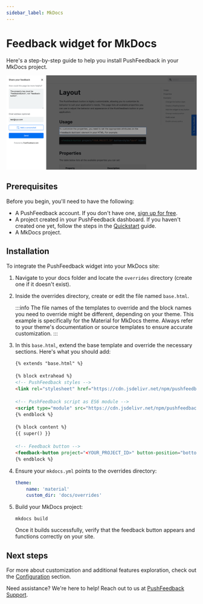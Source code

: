 ```yaml
---
sidebar_label: MkDocs
---
```


# Feedback widget for MkDocs

Here's a step-by-step guide to help you install PushFeedback in your MkDocs project.

![Feedback wiget for docs screenshot](./images/feedback-widget-docs.png)

## Prerequisites

Before you begin, you'll need to have the following:

- A PushFeedback account. If you don't have one, [sign up for free](https://app.pushfeedback.com/accounts/signup/).
- A project created in your PushFeedback dashboard. If you haven't created one yet, follow the steps in the [Quickstart](../quickstart.md#2-create-a-project) guide.
- A MkDocs project.

## Installation

To integrate the PushFeedback widget into your MkDocs site:

1. Navigate to your docs folder and locate the `overrides` directory (create one if it doesn't exist).

1. Inside the overrides directory, create or edit the file named `base.html`.

    :::info
    The file names of the templates to override and the block names you need to override might be different, depending on your theme. This example is specifically for the Material for MkDocs theme. Always refer to your theme's documentation or source templates to ensure accurate customization.
    :::

1. In this `base.html`, extend the base template and override the necessary sections. Here's what you should add:

    ```html
    {% extends "base.html" %}

    {% block extrahead %}
    <!-- PushFeedback styles -->
    <link rel="stylesheet" href="https://cdn.jsdelivr.net/npm/pushfeedback/dist/pushfeedback/pushfeedback.css">

    <!-- PushFeedback script as ES6 module -->
    <script type="module" src="https://cdn.jsdelivr.net/npm/pushfeedback/dist/pushfeedback/pushfeedback.esm.js"></script>
    {% endblock %}

    {% block content %}
    {{ super() }}

    <!-- Feedback button -->
    <feedback-button project="<YOUR_PROJECT_ID>" button-position="bottom-right" modal-position="bottom-right" button-style="light">Feedback</feedback-button>
    {% endblock %}
    ```

1. Ensure your `mkdocs.yml` points to the overrides directory:

    ```yaml
    theme:
        name: 'material'
        custom_dir: 'docs/overrides'
    ```

1. Build your MkDocs project:

    ```console
    mkdocs build
    ```

    Once it builds successfully, verify that the feedback button appears and functions correctly on your site.

## Next steps

For more about customization and additional features exploration, check out the [Configuration](/category/configuration) section.

Need assistance? We're here to help! Reach out to us at [PushFeedback Support](https://pushfeedback.com/support).